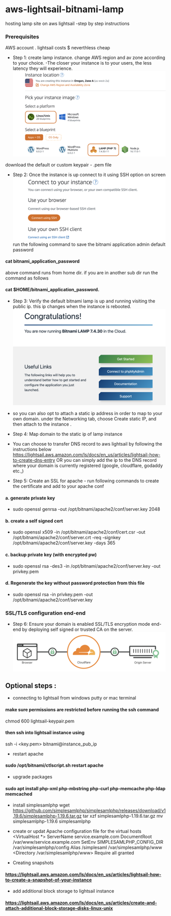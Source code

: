 # aws-lightsail-bitnami-lamp
hosting lamp site on aws lightsail -step by step instructions
### Prerequisites
AWS account . lightsail costs $ neverthless cheap

- Step 1: create lamp instance. change AWS region and av zone according to your choice. -The closer your instance is to your users, the less latency they will experience.
![AWS Lightsail](/images/img1.png?raw=true "AWS Lightsail")

download the default or custom keypair - .pem file

- Step 2: Once the instance is up connect to it using SSH option on screen 
![SSH ](/images/img2.png?raw=true "SSH")
run the following command to save the bitnami application admin default password
#### cat bitnami_application_password
above command runs from home dir. if you are in another sub dir run the command as follows 
#### cat $HOME/bitnami_application_password.


- Step 3: Verify the default bitnami lamp is up and running visiting the public ip. this ip changes when the instance is rebooted. 
![lamp ](/images/img3.png?raw=true "lamp")
- so you can also opt to attach a static ip address in order to map to your own domain. under the Networking tab, choose Create static IP, and then attach to the instance .

- Step 4: Map domain to the static ip of lamp instance 
- You can choose to transfer DNS record to aws lightsail by following the instructions below
https://lightsail.aws.amazon.com/ls/docs/en_us/articles/lightsail-how-to-create-dns-entry
OR you can simply add the ip to the DNS record where your domain is currently registered (google, cloudflare, godaddy etc.,)
- Step 5: Create an SSL for apache - run following commands to create the certificate and add to your apache conf
#### a. generate private key
- sudo openssl genrsa -out /opt/bitnami/apache2/conf/server.key 2048
####  b. create a self signed cert
- sudo openssl x509 -in /opt/bitnami/apache2/conf/cert.csr -out /opt/bitnami/apache2/conf/server.crt -req -signkey /opt/bitnami/apache2/conf/server.key -days 365
#### c. backup private key (with encrypted pw)
- sudo openssl rsa -des3 -in /opt/bitnami/apache2/conf/server.key -out privkey.pem
#### d. Regenerate the key without password protection from this file 
- sudo openssl rsa -in privkey.pem -out /opt/bitnami/apache2/conf/server.key

### SSL/TLS configuration end-end

- Step 6: Ensure your domain is enabled SSL/TLS encryption mode end-end by deploying self signed or trusted CA on the server.
![ssl ](/images/img4.png?raw=true "ssl")



## Optional steps :
- connecting to lightsail from windows putty or mac terminal
#### make sure permissions are restricted before running the ssh command
chmod 600 lightsail-keypair.pem
####  then ssh into lightsail instance using
ssh -i <key.pem> bitnami@instance_pub_ip

- restart apache 
#### sudo /opt/bitnami/ctlscript.sh restart apache
- upgrade packages
#### sudo apt install php-xml php-mbstring php-curl php-memcache php-ldap memcached

- install simplesamlphp
wget https://github.com/simplesamlphp/simplesamlphp/releases/download/v1.19.6/simplesamlphp-1.19.6.tar.gz
tar xzf simplesamlphp-1.19.6.tar.gz
mv simplesamlphp-1.19.6 simplesamlphp

- create or updat Apache configuration file for the virtual hosts
    <VirtualHost *>
            ServerName service.example.com
            DocumentRoot /var/www/service.example.com
            SetEnv SIMPLESAMLPHP_CONFIG_DIR /var/simplesamlphp/config
            Alias /simplesaml /var/simplesamlphp/www
            <Directory /var/simplesamlphp/www>
                Require all granted
            </Directory>
    </VirtualHost>

- Creating snapshots
#### https://lightsail.aws.amazon.com/ls/docs/en_us/articles/lightsail-how-to-create-a-snapshot-of-your-instance

- add additional block storage to lightsail instance
#### https://lightsail.aws.amazon.com/ls/docs/en_us/articles/create-and-attach-additional-block-storage-disks-linux-unix

